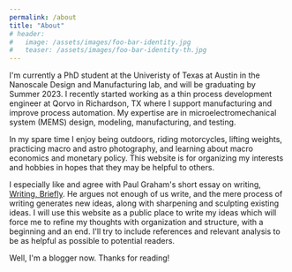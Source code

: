 ```yaml
---
permalink: /about
title: "About"
# header:
#   image: /assets/images/foo-bar-identity.jpg
#   teaser: /assets/images/foo-bar-identity-th.jpg
---
```


I'm currently a PhD student at the Univeristy of Texas at Austin in the Nanoscale Design and Manufacturing lab, and will be graduating by Summer 2023. I recently started working as a thin process development engineer at Qorvo in Richardson, TX where I support manufacturing and improve process automation. My expertise are in microelectromechanical system (MEMS) design, modeling, manufacturing, and testing. 

In my spare time I enjoy being outdoors, riding motorcycles, lifting weights, practicing macro and astro photography, and learning about macro economics and monetary policy. This website is for organizing my interests and hobbies in hopes that they may be helpful to others.

I especially like and agree with Paul Graham's short essay on writing, [Writing, Briefly](http://www.paulgraham.com/writing44.html). He argues not enough of us write, and the mere process of writing generates new ideas, along with sharpening and sculpting existing ideas. I will use this website as a public place to write my ideas which will force me to refine my thoughts with organization and structure, with a beginning and an end. I'll try to include references and relevant analysis to be as helpful as possible to potential readers.

Well, I'm a blogger now. Thanks for reading! 